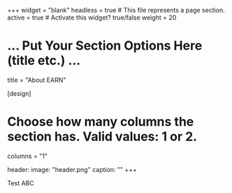 +++ 
widget = "blank" 
headless = true # This file represents a page section. 
active = true # Activate this widget? true/false 
weight = 20

# ... Put Your Section Options Here (title etc.) ...

title = "About EARN"

[design]
  # Choose how many columns the section has. Valid values: 1 or 2.
  columns = "1"
 

header:
  image: "header.png"
  caption: ""
+++

Test ABC
